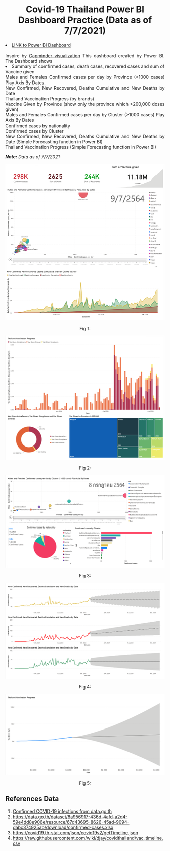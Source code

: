 <h1 align="center" id="Covid-19 Thailand Power BI Dashboard">Covid-19 Thailand Power BI Dashboard Practice (Data as of 7/7/2021)</h1> 

<li>
<a href="https://app.powerbi.com/view?r=eyJrIjoiMDU2YTQ0MTQtMTViMy00NjI5LThlMDctZGRiZDZmZTU2ZDkzIiwidCI6ImZkMjA2NzE1LTc1MDktNGFlNS05Yjk2LTc2YmI5Nzg4NmE4NCIsImMiOjEwfQ%3D%3D">LINK to Power BI Dashboard</a>
</li>
<br>
<div align="justify">Inspire by <a href="https://www.gapminder.org/tools/#$chart-type=bubbles&url=v1">Gapminder visualization</a>
This dashboard created by Power BI. The Dashboard shows </div>  
<li>Summary of comfirmed cases, death cases, recovered cases and sum of Vaccine given</li>
<div align="justify"> Males and Females Confirmed cases per day by Province (>1000 cases) Play Axis By Dates.</div>
<div align="justify"> New Confirmed, New Recovered, Deaths Cumulative and New Deaths by Date</div>
<div align="justify"> Thailand Vaccination Progress (by brands)</div>
<div align="justify"> Vaccine Given by Province (show only the province which >200,000 doses given)</div>
<div align="justify"> Males and Females Confirmed cases per day by Cluster (>1000 cases) Play Axis By Dates</div>
<div align="justify"> Confirmed cases by nationality</div>
<div align="justify"> Confirmed cases by Cluster</div>
<div align="justify"> New Confirmed, New Recovered, Deaths Cumulative and New Deaths by Date (Simple Forecasting function in Power BI)</div>
<div align="justify"> Thailand Vaccination Progress (Simple Forecasting function in Power BI)</div>

<i><b>Note:</b> Data as of 7/7/2021</i>

![docs](img/1.png)
<p align="center">Fig 1:</p>

![docs](img/3.png)
<p align="center">Fig 2:</p>

![docs](img/4.png)
<p align="center">Fig 3:</p>

![docs](img/5.png)
<p align="center">Fig 4:</p>

![docs](img/6.png)
<p align="center">Fig 5:</p>

<h2 id="References Data">References Data</h2>
<ol>

<li>
<a href="https://data.go.th/dataset/covid-19-daily">Confirmed COVID-19 infections from data.go.th</a>
</li>

<li>
<a href="https://data.go.th/dataset/8a956917-436d-4afd-a2d4-59e4dd8e906e/resource/67d43695-8626-45ad-9094-dabc374925ab/download/confirmed-cases.xlsx">https://data.go.th/dataset/8a956917-436d-4afd-a2d4-59e4dd8e906e/resource/67d43695-8626-45ad-9094-dabc374925ab/download/confirmed-cases.xlsx</a>
</li>

<li>
<a href="https://covid19.th-stat.com/json/covid19v2/getTimeline.json">https://covid19.th-stat.com/json/covid19v2/getTimeline.json</a>
</li>

<li>
<a href="https://raw.githubusercontent.com/wiki/djay/covidthailand/vac_timeline.csv">https://raw.githubusercontent.com/wiki/djay/covidthailand/vac_timeline.csv</a>
</li>


</ol>
